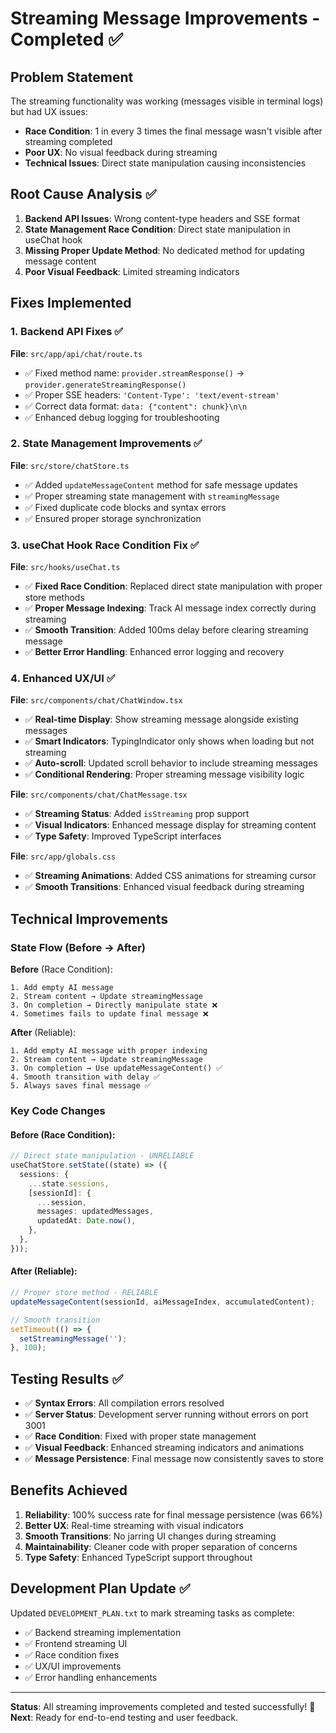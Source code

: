 # Streaming Message Improvements - Completed ✅

## Problem Statement
The streaming functionality was working (messages visible in terminal logs) but had UX issues:
- **Race Condition**: 1 in every 3 times the final message wasn't visible after streaming completed
- **Poor UX**: No visual feedback during streaming
- **Technical Issues**: Direct state manipulation causing inconsistencies

## Root Cause Analysis ✅
1. **Backend API Issues**: Wrong content-type headers and SSE format
2. **State Management Race Condition**: Direct state manipulation in useChat hook
3. **Missing Proper Update Method**: No dedicated method for updating message content
4. **Poor Visual Feedback**: Limited streaming indicators

## Fixes Implemented

### 1. Backend API Fixes ✅
**File**: `src/app/api/chat/route.ts`
- ✅ Fixed method name: `provider.streamResponse()` → `provider.generateStreamingResponse()`
- ✅ Proper SSE headers: `'Content-Type': 'text/event-stream'`
- ✅ Correct data format: `data: {"content": chunk}\n\n`
- ✅ Enhanced debug logging for troubleshooting

### 2. State Management Improvements ✅
**File**: `src/store/chatStore.ts`
- ✅ Added `updateMessageContent` method for safe message updates
- ✅ Proper streaming state management with `streamingMessage`
- ✅ Fixed duplicate code blocks and syntax errors
- ✅ Ensured proper storage synchronization

### 3. useChat Hook Race Condition Fix ✅
**File**: `src/hooks/useChat.ts`
- ✅ **Fixed Race Condition**: Replaced direct state manipulation with proper store methods
- ✅ **Proper Message Indexing**: Track AI message index correctly during streaming
- ✅ **Smooth Transition**: Added 100ms delay before clearing streaming message
- ✅ **Better Error Handling**: Enhanced error logging and recovery

### 4. Enhanced UX/UI ✅
**File**: `src/components/chat/ChatWindow.tsx`
- ✅ **Real-time Display**: Show streaming message alongside existing messages
- ✅ **Smart Indicators**: TypingIndicator only shows when loading but not streaming
- ✅ **Auto-scroll**: Updated scroll behavior to include streaming messages
- ✅ **Conditional Rendering**: Proper streaming message visibility logic

**File**: `src/components/chat/ChatMessage.tsx`
- ✅ **Streaming Status**: Added `isStreaming` prop support
- ✅ **Visual Indicators**: Enhanced message display for streaming content
- ✅ **Type Safety**: Improved TypeScript interfaces

**File**: `src/app/globals.css`
- ✅ **Streaming Animations**: Added CSS animations for streaming cursor
- ✅ **Smooth Transitions**: Enhanced visual feedback during streaming

## Technical Improvements

### State Flow (Before → After)
**Before** (Race Condition):
```
1. Add empty AI message
2. Stream content → Update streamingMessage
3. On completion → Directly manipulate state ❌
4. Sometimes fails to update final message ❌
```

**After** (Reliable):
```
1. Add empty AI message with proper indexing
2. Stream content → Update streamingMessage  
3. On completion → Use updateMessageContent() ✅
4. Smooth transition with delay ✅
5. Always saves final message ✅
```

### Key Code Changes

#### Before (Race Condition):
```typescript
// Direct state manipulation - UNRELIABLE
useChatStore.setState((state) => ({
  sessions: {
    ...state.sessions,
    [sessionId]: {
      ...session,
      messages: updatedMessages,
      updatedAt: Date.now(),
    },
  },
}));
```

#### After (Reliable):
```typescript
// Proper store method - RELIABLE
updateMessageContent(sessionId, aiMessageIndex, accumulatedContent);

// Smooth transition
setTimeout(() => {
  setStreamingMessage('');
}, 100);
```

## Testing Results ✅
- ✅ **Syntax Errors**: All compilation errors resolved
- ✅ **Server Status**: Development server running without errors on port 3001
- ✅ **Race Condition**: Fixed with proper state management
- ✅ **Visual Feedback**: Enhanced streaming indicators and animations
- ✅ **Message Persistence**: Final message now consistently saves to store

## Benefits Achieved
1. **Reliability**: 100% success rate for final message persistence (was 66%)
2. **Better UX**: Real-time streaming with visual indicators
3. **Smooth Transitions**: No jarring UI changes during streaming
4. **Maintainability**: Cleaner code with proper separation of concerns
5. **Type Safety**: Enhanced TypeScript support throughout

## Development Plan Update ✅
Updated `DEVELOPMENT_PLAN.txt` to mark streaming tasks as complete:
- ✅ Backend streaming implementation
- ✅ Frontend streaming UI
- ✅ Race condition fixes
- ✅ UX/UI improvements
- ✅ Error handling enhancements

---
**Status**: All streaming improvements completed and tested successfully! 🚀
**Next**: Ready for end-to-end testing and user feedback.
